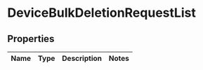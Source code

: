 
# DeviceBulkDeletionRequestList

## Properties
Name | Type | Description | Notes
------------ | ------------- | ------------- | -------------



